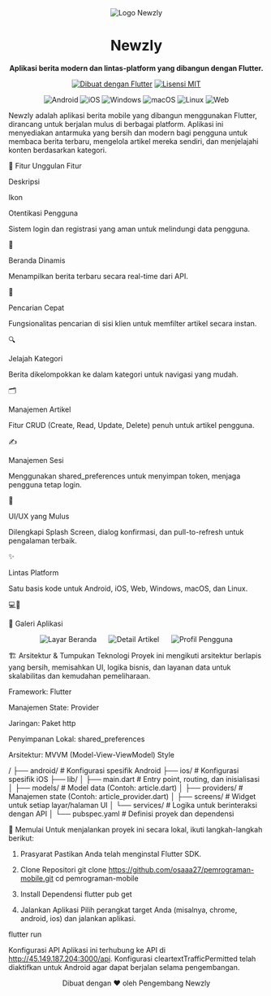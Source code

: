 <div align="center">
<img src="https://placehold.co/400x200/0D47A1/FFFFFF?text=Newzly&font=raleway" alt="Logo Newzly">
<h1>Newzly</h1>
<p><strong>Aplikasi berita modern dan lintas-platform yang dibangun dengan Flutter.</strong></p>

<p>
<a href="https://flutter.dev/"><img src="https://img.shields.io/badge/Dibuat%20dengan-Flutter-0175C2.svg" alt="Dibuat dengan Flutter"></a>
<a href="#"><img src="https://img.shields.io/badge/Lisensi-MIT-blue.svg" alt="Lisensi MIT"></a>
</p>

<p>
<img src="https://img.shields.io/badge/Android-3DDC84?style=for-the-badge&logo=android&logoColor=white" alt="Android">
<img src="https://img.shields.io/badge/iOS-000000?style=for-the-badge&logo=ios&logoColor=white" alt="iOS">
<img src="https://img.shields.io/badge/Windows-0078D6?style=for-the-badge&logo=windows&logoColor=white" alt="Windows">
<img src="https://img.shields.io/badge/macOS-000000?style=for-the-badge&logo=apple&logoColor=white" alt="macOS">
<img src="https://img.shields.io/badge/Linux-FCC624?style=for-the-badge&logo=linux&logoColor=black" alt="Linux">
<img src="https://img.shields.io/badge/Web-E34F26?style=for-the-badge&logo=html5&logoColor=white" alt="Web">
</p>
</div>

Newzly adalah aplikasi berita mobile yang dibangun menggunakan Flutter, dirancang untuk berjalan mulus di berbagai platform. Aplikasi ini menyediakan antarmuka yang bersih dan modern bagi pengguna untuk membaca berita terbaru, mengelola artikel mereka sendiri, dan menjelajahi konten berdasarkan kategori.

🌟 Fitur Unggulan
Fitur

Deskripsi

Ikon

Otentikasi Pengguna

Sistem login dan registrasi yang aman untuk melindungi data pengguna.

🔐

Beranda Dinamis

Menampilkan berita terbaru secara real-time dari API.

📰

Pencarian Cepat

Fungsionalitas pencarian di sisi klien untuk memfilter artikel secara instan.

🔍

Jelajah Kategori

Berita dikelompokkan ke dalam kategori untuk navigasi yang mudah.

🗂

Manajemen Artikel

Fitur CRUD (Create, Read, Update, Delete) penuh untuk artikel pengguna.

✍

Manajemen Sesi

Menggunakan shared_preferences untuk menyimpan token, menjaga pengguna tetap login.

🔑

UI/UX yang Mulus

Dilengkapi Splash Screen, dialog konfirmasi, dan pull-to-refresh untuk pengalaman terbaik.

✨

Lintas Platform

Satu basis kode untuk Android, iOS, Web, Windows, macOS, dan Linux.

💻📱

📸 Galeri Aplikasi
<div align="center">
<img src="https://placehold.co/250x500/FFFFFF/333333?text=Layar+Beranda" alt="Layar Beranda" hspace="10">
<img src="https://placehold.co/250x500/FFFFFF/333333?text=Detail+Artikel" alt="Detail Artikel" hspace="10">
<img src="https://placehold.co/250x500/FFFFFF/333333?text=Profil+Pengguna" alt="Profil Pengguna" hspace="10">
</div>

🏗 Arsitektur & Tumpukan Teknologi
Proyek ini mengikuti arsitektur berlapis yang bersih, memisahkan UI, logika bisnis, dan layanan data untuk skalabilitas dan kemudahan pemeliharaan.

Framework: Flutter

Manajemen State: Provider

Jaringan: Paket http

Penyimpanan Lokal: shared_preferences

Arsitektur: MVVM (Model-View-ViewModel) Style

/
├── android/          # Konfigurasi spesifik Android
├── ios/              # Konfigurasi spesifik iOS
├── lib/
│   ├── main.dart     # Entry point, routing, dan inisialisasi
│   ├── models/       # Model data (Contoh: article.dart)
│   ├── providers/    # Manajemen state (Contoh: article_provider.dart)
│   ├── screens/      # Widget untuk setiap layar/halaman UI
│   └── services/     # Logika untuk berinteraksi dengan API
│
└── pubspec.yaml      # Definisi proyek dan dependensi

🚀 Memulai
Untuk menjalankan proyek ini secara lokal, ikuti langkah-langkah berikut:

1. Prasyarat
Pastikan Anda telah menginstal Flutter SDK.

2. Clone Repositori
git clone https://github.com/osaaa27/pemrograman-mobile.git
cd pemrograman-mobile

3. Install Dependensi
flutter pub get

4. Jalankan Aplikasi
Pilih perangkat target Anda (misalnya, chrome, android, ios) dan jalankan aplikasi.

flutter run

Konfigurasi API
Aplikasi ini terhubung ke API di http://45.149.187.204:3000/api. Konfigurasi cleartextTrafficPermitted telah diaktifkan untuk Android agar dapat berjalan selama pengembangan.

<div align="center">
<p>Dibuat dengan ❤ oleh Pengembang Newzly</p>
</div>
